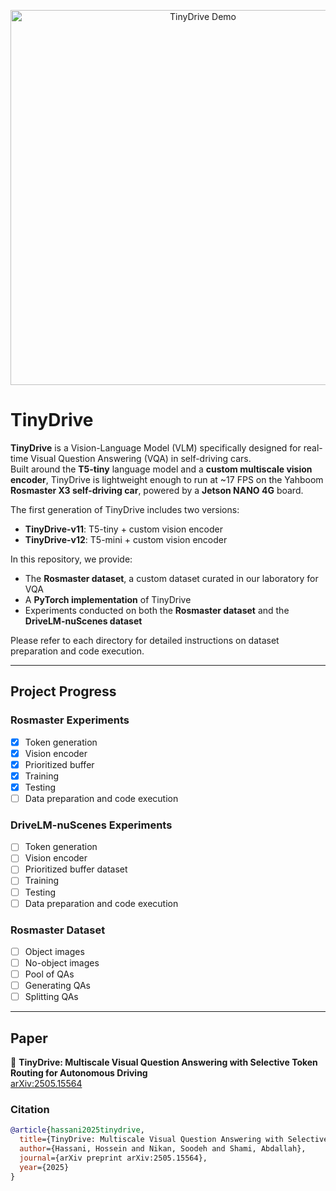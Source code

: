 <p align="center">
  <img src="Media/TinyDrive_v11.gif" alt="TinyDrive Demo" width="600"/>
</p>

# TinyDrive

**TinyDrive** is a Vision-Language Model (VLM) specifically designed for real-time Visual Question Answering (VQA) in self-driving cars.  
Built around the **T5-tiny** language model and a **custom multiscale vision encoder**, TinyDrive is lightweight enough to run at ~17 FPS on the Yahboom **Rosmaster X3 self-driving car**, powered by a **Jetson NANO 4G** board.  

The first generation of TinyDrive includes two versions:
- **TinyDrive-v11**: T5-tiny + custom vision encoder  
- **TinyDrive-v12**: T5-mini + custom vision encoder  

In this repository, we provide:
- The **Rosmaster dataset**, a custom dataset curated in our laboratory for VQA  
- A **PyTorch implementation** of TinyDrive  
- Experiments conducted on both the **Rosmaster dataset** and the **DriveLM-nuScenes dataset**  

Please refer to each directory for detailed instructions on dataset preparation and code execution.  

---

## Project Progress

### Rosmaster Experiments
- [x] Token generation  
- [x] Vision encoder  
- [x] Prioritized buffer  
- [x] Training  
- [x] Testing
- [ ] Data preparation and code execution  

### DriveLM-nuScenes Experiments
- [ ] Token generation  
- [ ] Vision encoder  
- [ ] Prioritized buffer dataset  
- [ ] Training  
- [ ] Testing
- [ ] Data preparation and code execution
      
### Rosmaster Dataset
- [ ] Object images  
- [ ] No-object images  
- [ ] Pool of QAs  
- [ ] Generating QAs  
- [ ] Splitting QAs  

---

## Paper

📄 **TinyDrive: Multiscale Visual Question Answering with Selective Token Routing for Autonomous Driving**  
[arXiv:2505.15564](https://arxiv.org/abs/2505.15564)

### Citation
```bibtex
@article{hassani2025tinydrive,
  title={TinyDrive: Multiscale Visual Question Answering with Selective Token Routing for Autonomous Driving},
  author={Hassani, Hossein and Nikan, Soodeh and Shami, Abdallah},
  journal={arXiv preprint arXiv:2505.15564},
  year={2025}
}

